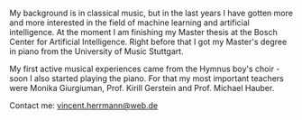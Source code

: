 My background is in classical music, but in the last years I have gotten more and more interested in the field of machine learning and artificial intelligence.
At the moment I am finishing my Master thesis at the Bosch Center for Artificial Intelligence.
Right before that I got my Master's degree in piano from the University of Music Stuttgart.

My first active musical experiences came from the Hymnus boy's choir - soon I also started playing the piano.
For that my most important teachers were Monika Giurgiuman, Prof. Kirill Gerstein and Prof. Michael Hauber.


Contact me: vincent.herrmann@web.de

